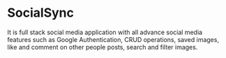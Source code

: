 # SocialSync
It is full stack social media application with all advance social media features such as Google Authentication, CRUD operations, saved images, like and comment on other people posts, search and filter images.
